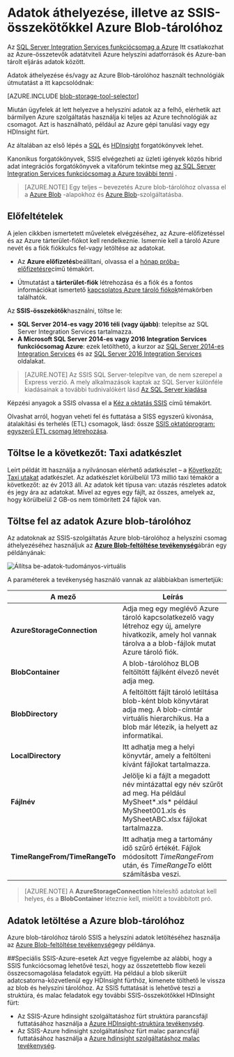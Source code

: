 <properties
    pageTitle="Adatok áthelyezése, illetve az SSIS-összekötőkkel Azure Blob-tárolóhoz |} Microsoft Azure"
    description="Adatok áthelyezése vagy az SSIS-összekötőkkel Azure Blob-tárolóhoz onnan."
    services="machine-learning,storage"
    documentationCenter=""
    authors="bradsev"
    manager="jhubbard"
    editor="cgronlun" />

<tags
    ms.service="machine-learning"
    ms.workload="data-services"
    ms.tgt_pltfrm="na"
    ms.devlang="na"
    ms.topic="article"
    ms.date="09/14/2016"
    ms.author="bradsev" />

# <a name="move-data-to-or-from-azure-blob-storage-using-ssis-connectors"></a>Adatok áthelyezése, illetve az SSIS-összekötőkkel Azure Blob-tárolóhoz

Az [SQL Server Integration Services funkciócsomag a Azure](https://msdn.microsoft.com/library/mt146770.aspx) Itt csatlakozhat az Azure-összetevők adatátviteli Azure helyszíni adatforrások és Azure-ban tárolt eljárás adatok között.

Adatok áthelyezése és/vagy az Azure Blob-tárolóhoz használt technológiák útmutatást a itt kapcsolódnak:

[AZURE.INCLUDE [blob-storage-tool-selector](../../includes/machine-learning-blob-storage-tool-selector.md)]


Miután ügyfelek át lett helyezve a helyszíni adatok az a felhő, elérhetik azt bármilyen Azure szolgáltatás használja ki teljes az Azure technológiák az csomagot. Azt is használható, például az Azure gépi tanulási vagy egy HDInsight fürt.

Az általában az első lépés a [SQL](machine-learning-data-science-process-sql-walkthrough.md) és [HDInsight](machine-learning-data-science-process-hive-walkthrough.md) forgatókönyvek lehet.

Kanonikus forgatókönyvek, SSIS elvégezheti az üzleti igények közös hibrid adat integrációs forgatókönyvek a vitafórum tekintse meg [az SQL Server Integration Services funkciócsomag a Azure további tenni](http://blogs.msdn.com/b/ssis/archive/2015/06/25/doing-more-with-sql-server-integration-services-feature-pack-for-azure.aspx) .

> [AZURE.NOTE] Egy teljes – bevezetés Azure blob-tárolóhoz olvassa el a [Azure Blob](../storage/storage-dotnet-how-to-use-blobs.md) -alapokhoz és [Azure Blob](https://msdn.microsoft.com/library/azure/dd179376.aspx)-szolgáltatásba.

## <a name="prerequisites"></a>Előfeltételek

A jelen cikkben ismertetett műveletek elvégzéséhez, az Azure-előfizetéssel és az Azure tárterület-fiókot kell rendelkeznie. Ismernie kell a tároló Azure nevét és a fiók fiókkulcs fel-vagy letöltése az adatokat.

- Az **Azure előfizetés**beállítani, olvassa el a [hónap próba-előfizetésre](https://azure.microsoft.com/pricing/free-trial/)című témakört.

- Útmutatást a **tárterület-fiók** létrehozása és a fiók és a fontos információkat ismertető [kapcsolatos Azure tároló fiókok](../storage/storage-create-storage-account.md)témakörben találhatók.


Az **SSIS-összekötők**használni, töltse le:

- **SQL Server 2014-es vagy 2016 téli (vagy újabb)**: telepítse az SQL Server Integration Services tartalmazza.
- **A Microsoft SQL Server 2014-es vagy 2016 Integration Services funkciócsomag Azure**: ezek letölthető, a kurzor az [SQL Server 2014-es Integration Services](http://www.microsoft.com/download/details.aspx?id=47366) és az [SQL Server 2016 Integration Services](https://www.microsoft.com/download/details.aspx?id=49492) oldalakat.

> [AZURE.NOTE] Az SSIS SQL Server-telepítve van, de nem szerepel a Express verzió. A mely alkalmazások kaptak az SQL Server különféle kiadásainak a további tudnivalókért lásd [Az SQL Server kiadása](http://www.microsoft.com/en-us/server-cloud/products/sql-server-editions/)

Képzési anyagok a SSIS olvassa el a [Kéz a oktatás SSIS](http://www.microsoft.com/download/details.aspx?id=20766) című témakört.

Olvashat arról, hogyan veheti fel és futtatása a SISS egyszerű kivonása, átalakítási és terhelés (ETL) csomagok, lásd: össze [SSIS oktatóprogram: egyszerű ETL csomag létrehozása](https://msdn.microsoft.com/library/ms169917.aspx).

## <a name="download-nyc-taxi-dataset"></a>Töltse le a következőt: Taxi adatkészlet  
Leírt példát itt használja a nyilvánosan elérhető adatkészlet – a [Következőt: Taxi utakat](http://www.andresmh.com/nyctaxitrips/) adatkészlet. Az adatkészlet körülbelül 173 millió taxi témakör a következőt: az év 2013 áll. Az adatok két típusa van: utazás részletes adatok és jegy ára az adatokat. Mivel az egyes egy fájlt, az összes, amelyek az, hogy körülbelül 2 GB-os nem tömörített 24 fájlok van.


## <a name="upload-data-to-azure-blob-storage"></a>Töltse fel az adatok Azure blob-tárolóhoz
Az adatoknak az SSIS-szolgáltatás Azure blob-tárolóhoz a helyszíni csomag áthelyezéséhez használjuk az [**Azure Blob-feltöltése tevékenység**](https://msdn.microsoft.com/library/mt146776.aspx)ábrán egy példányának:

![Állítsa be-adatok-tudományos-virtuális](./media/machine-learning-data-science-move-data-to-azure-blob-using-ssis/ssis-azure-blob-upload-task.png)


A paraméterek a tevékenység használó vannak az alábbiakban ismertetjük:


A mező|Leírás|
----------------------|----------------|
**AzureStorageConnection**|Adja meg egy meglévő Azure tároló kapcsolatkezelő vagy létrehoz egy új, amelyre hivatkozik, amely hol vannak tárolva a a blob-fájlok mutat Azure tároló fiók.|
**BlobContainer**|A blob-tárolóhoz BLOB feltöltött fájlként élvező nevét adja meg.|
**BlobDirectory**|A feltöltött fájlt tároló letiltása blob-ként blob könyvtárat adja meg. A blob-címtár virtuális hierarchikus. Ha a blob már létezik, ia helyett az informatikai.|
**LocalDirectory**|Itt adhatja meg a helyi könyvtár, amely a feltölteni kívánt fájlokat tartalmazza.|
**Fájlnév**|Jelölje ki a fájlt a megadott név mintázattal egy név szűrőt ad meg. Ha például MySheet\*.xls\* például MySheet001.xls és MySheetABC.xlsx fájlokat tartalmazza.|
**TimeRangeFrom/TimeRangeTo**|Itt adhatja meg a tartomány idő szűrő értékét. Fájlok módosított *TimeRangeFrom* után, és *TimeRangeTo* előtt számításba veszi.|


> [AZURE.NOTE] A **AzureStorageConnection** hitelesítő adatokat kell helyes, és a **BlobContainer** léteznie kell, mielőtt a továbbított pró.

## <a name="download-data-from-azure-blob-storage"></a>Adatok letöltése a Azure blob-tárolóhoz

Azure blob-tárolóhoz tároló SSIS a helyszíni adatok letöltéséhez használja az [Azure Blob-feltöltése tevékenység](https://msdn.microsoft.com/library/mt146779.aspx)egy példánya.

##<a name="more-advanced-ssis-azure-scenarios"></a>Speciális SSIS-Azure-esetek
Azt vegye figyelembe az alábbi, hogy a SSIS funkciócsomag lehetővé teszi, hogy az összetettebb flow kezeli összecsomagolása feladatok együtt. Ha például a blob sikerült adatcsatorna-közvetlenül egy HDInsight fürthöz, kimenete tölthető le vissza az blob és helyszíni tárolóhoz. Az SSIS futtatását is lehetővé teszi a struktúra, és malac feladatok egy további SSIS-összekötőkkel HDInsight fürt:

- Az SSIS-Azure hdinsight szolgáltatáshoz fürt struktúra parancsfájl futtatásához használja a [Azure HDInsight-struktúra tevékenység](https://msdn.microsoft.com/library/mt146771.aspx).
- Az SSIS-Azure hdinsight szolgáltatáshoz fürt malac parancsfájl futtatásához használja a [Azure hdinsight szolgáltatáshoz malac tevékenység](https://msdn.microsoft.com/library/mt146781.aspx).
